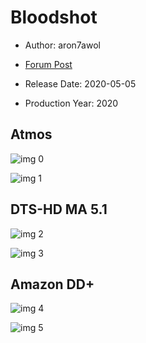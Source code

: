 # Bloodshot

* Author: aron7awol

* [Forum Post](https://www.avsforum.com/threads/bass-eq-for-filtered-movies.2995212/post-59405454)

* Release Date: 2020-05-05
* Production Year: 2020

## Atmos

![img 0](https://i.imgur.com/9F5Ezkd.jpg)

![img 1](https://i.imgur.com/eSjbJJj.png)

## DTS-HD MA 5.1

![img 2](https://i.imgur.com/GBhsHTT.jpg)

![img 3](https://i.imgur.com/y0tPUZg.png)

## Amazon DD+

![img 4](https://i.imgur.com/cPN7Aqx.jpg)

![img 5](https://i.imgur.com/Nqnns23.png)

